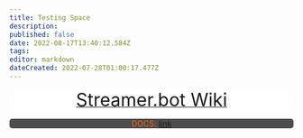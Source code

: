 ```yaml
---
title: Testing Space
description: 
published: false
date: 2022-08-17T13:40:12.584Z
tags: 
editor: markdown
dateCreated: 2022-07-28T01:00:17.477Z
---
```


<a href="http://wiki.streamer.bot"><div style="color: #ff0000; background-color: #ffffff; text-align: center; border-radius: 10px;"><font size=+3>Streamer.bot Wiki</font></div></a>

<body>
  <div class="container" style="color: #ff6000; background-color: #4d4d4d; border-radius: 5px; text-align: center;">
    DOCS:
    <a href="https://www.w3docs.com/">
      <span class="link">link</span>
    </a>
  </div>
</body>